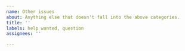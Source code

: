 ```yaml
---
name: Other issues
about: Anything else that doesn't fall into the above categories.
title: ''
labels: help wanted, question
assignees: ''

---
```


<!--- Provide a general summary of the changes you want in the title above. -->

<!--- Anything on lines wrapped in comments like these will not show up in the final text. -->

<!-- Please check https://docs.qmk.fm/#/support for additional resources first. If that doesn't answer your question, choose the bug report template instead, as that may be more appropriate. -->
